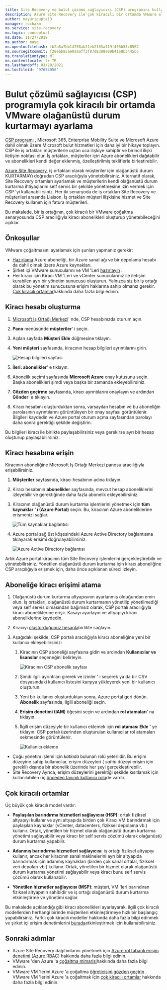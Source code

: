 ```yaml
---
title: Site Recovery ve bulut çözümü sağlayıcısı (CSP) programını kullanarak çok kiracılı bir ortamda Azure 'da VMware olağanüstü durum kurtarmayı ayarlama | Microsoft Docs
description: Azure Site Recovery ile çok kiracılı bir ortamda VMware olağanüstü durum kurtarmanın nasıl ayarlanacağını açıklar.
author: mayurigupta13
manager: rochakm
ms.service: site-recovery
ms.topic: conceptual
ms.date: 11/27/2018
ms.author: mayg
ms.openlocfilehash: fb2a8a7bb14758ab21eb2183a119f456b53c8562
ms.sourcegitcommit: f28ebb95ae9aaaff3f87d8388a09b41e0b3445b5
ms.translationtype: MT
ms.contentlocale: tr-TR
ms.lasthandoff: 03/29/2021
ms.locfileid: "97654958"
---
```

# <a name="set-up-vmware-disaster-recovery-in-a-multi-tenancy-environment-with-the-cloud-solution-provider-csp-program"></a>Bulut çözümü sağlayıcısı (CSP) programıyla çok kiracılı bir ortamda VMware olağanüstü durum kurtarmayı ayarlama

[CSP programı](https://partner.microsoft.com/cloud-solution-provider) , Microsoft 365, Enterprise Mobility Suite ve Microsoft Azure dahil olmak üzere Microsoft bulut hizmetleri için daha iyi bir hikaye toplayın. CSP ile iş ortakları müşterilerle uçtan uca ilişkiye sahiptir ve birincil ilişki iletişim noktası olur. İş ortakları, müşteriler için Azure abonelikleri dağıtabilir ve abonelikleri kendi değer eklenmiş, özelleştirilmiş tekliflerle birleştirebilir.

[Azure Site Recovery](site-recovery-overview.md), iş ortakları olarak müşteriler için olağanüstü durum KURTARMAYı doğrudan CSP aracılığıyla yönetebilirsiniz. Alternatif olarak, Site Recovery ortamları ayarlamak ve müşterilerin kendi olağanüstü durum kurtarma ihtiyaçlarını self servis bir şekilde yönetmesine izin vermek için CSP 'yi kullanabilirsiniz. Her iki senaryoda de iş ortakları Site Recovery ve müşterileri arasında Liaison. İş ortakları müşteri ilişkisine hizmet ve Site Recovery kullanım için fatura müşterileri.

Bu makalede, bir iş ortağının, çok kiracılı bir VMware çoğaltma senaryosunda CSP aracılığıyla kiracı abonelikleri oluşturup yönetebileceğini açıklar.

## <a name="prerequisites"></a>Önkoşullar

VMware çoğaltmasını ayarlamak için şunları yapmanız gerekir:

- [Hazırlama](tutorial-prepare-azure.md) Azure aboneliği, bir Azure sanal ağı ve bir depolama hesabı da dahil olmak üzere Azure kaynakları.
- Şirket içi VMware sunucularını ve VM 'Leri [hazırlayın](vmware-azure-tutorial-prepare-on-premises.md) .
- Her kiracı için Kiracı VM 'Leri ve vCenter sunucularınız ile iletişim kurabilen ayrı bir yönetim sunucusu oluşturun. Yalnızca siz bir iş ortağı olarak bu yönetim sunucusuna erişim haklarına sahip olmanız gerekir. [Çok kiracılı ortamlar](vmware-azure-multi-tenant-overview.md)hakkında daha fazla bilgi edinin.

## <a name="create-a-tenant-account"></a>Kiracı hesabı oluşturma

1. [Microsoft Iş Ortağı Merkezi](https://partnercenter.microsoft.com/)' nde, CSP hesabınızda oturum açın.
2. **Pano** menüsünde **müşteriler**' i seçin.
3. Açılan sayfada **Müşteri Ekle** düğmesine tıklayın.
4. **Yeni müşteri** sayfasında, kiracının hesap bilgileri ayrıntılarını girin.

    ![Hesap bilgileri sayfası](./media/vmware-azure-multi-tenant-csp-disaster-recovery/customer-add-filled.png)

5. **İleri: abonelikler**' e tıklayın.
6. Abonelik seçimi sayfasında **Microsoft Azure** onay kutusunu seçin. Başka abonelikleri şimdi veya başka bir zamanda ekleyebilirsiniz.
7. **Gözden geçirme** sayfasında, kiracı ayrıntılarını onaylayın ve ardından **Gönder**' e tıklayın.
8. Kiracı hesabını oluşturduktan sonra, varsayılan hesabın ve bu aboneliğin parolasının ayrıntılarını görüntüleyen bir onay sayfası görüntülenir. Bilgileri kaydedin ve Azure portal oturum açma sayfasından parolayı daha sonra gerektiği şekilde değiştirin.

Bu bilgileri kiracı ile birlikte paylaşabilirsiniz veya gerekirse ayrı bir hesap oluşturup paylaşabilirsiniz.

## <a name="access-the-tenant-account"></a>Kiracı hesabına erişin

Kiracının aboneliğine Microsoft Iş Ortağı Merkezi panosu aracılığıyla erişebilirsiniz.

1. **Müşteriler** sayfasında, kiracı hesabının adına tıklayın.
2. Kiracı hesabının **abonelikler** sayfasında, mevcut hesap aboneliklerini izleyebilir ve gerektiğinde daha fazla abonelik ekleyebilirsiniz.
3. Kiracının olağanüstü durum kurtarma işlemlerini yönetmek için **tüm kaynaklar ' ı (Azure Portal)** seçin. Bu, kiracının Azure aboneliklerine erişmenizi sağlar.

    ![Tüm kaynaklar bağlantısı](./media/vmware-azure-multi-tenant-csp-disaster-recovery/all-resources-select.png)  

4. Azure portal sağ üst köşesindeki Azure Active Directory bağlantısına tıklayarak erişimi doğrulayabilirsiniz.

    ![Azure Active Directory bağlantısı](./media/vmware-azure-multi-tenant-csp-disaster-recovery/aad-admin-display.png)

Artık Azure portal kiracının tüm Site Recovery işlemlerini gerçekleştirebilir ve yönetebilirsiniz. Yönetilen olağanüstü durum kurtarma için kiracı aboneliğine CSP aracılığıyla erişmek için, daha önce açıklanan süreci izleyin.

## <a name="assign-tenant-access-to-the-subscription"></a>Aboneliğe kiracı erişimi atama

1. Olağanüstü durum kurtarma altyapısının ayarlanmış olduğundan emin olun. İş ortakları, olağanüstü durum kurtarmanın yönetilip yönetilmediği veya self servis olmasından bağımsız olarak, CSP portalı aracılığıyla kiracı aboneliklerine erişir. Kasayı ayarlayın ve altyapıyı kiracı aboneliklerine kaydedin.
1. Kiracıyı [oluşturduğunuz hesapla](#create-a-tenant-account)birlikte sağlayın.
1. Aşağıdaki şekilde, CSP portalı aracılığıyla kiracı aboneliğine yeni bir kullanıcı ekleyebilirsiniz:

    1. Kiracının CSP aboneliği sayfasına gidin ve ardından **Kullanıcılar ve lisanslar** seçeneğini belirleyin.

       ![Kiracının CSP abonelik sayfası](./media/vmware-azure-multi-tenant-csp-disaster-recovery/users-and-licences.png)

    1. Şimdi ilgili ayrıntıları girerek ve izinler ' i seçerek ya da bir CSV dosyasındaki kullanıcı listesini karşıya yükleyerek yeni bir kullanıcı oluşturun.

    1. Yeni bir kullanıcı oluşturduktan sonra, Azure portal geri dönün. **Abonelik** sayfasında, ilgili aboneliği seçin.

    1. **Erişim denetimi (IAM)** öğesini seçin ve ardından **rol atamaları**' na tıklayın.

    1. İlgili erişim düzeyiyle bir kullanıcı eklemek için **rol ataması Ekle** ' ye tıklayın. CSP portalı üzerinden oluşturulan kullanıcılar rol atamaları sekmesinde görüntülenir.

        ![Kullanıcı ekleme](./media/vmware-azure-multi-tenant-csp-disaster-recovery/add-user-subscription.png)

- Çoğu yönetim işlemi için *katkıda* bulunan rolü yeterlidir. Bu erişim düzeyine sahip kullanıcılar, erişim düzeyleri ( *sahip* düzeyi erişim için gerekli) dışında bir abonelik üzerinde her şeyi gerçekleştirebilir.
- Site Recovery Ayrıca, erişim düzeylerini gerektiği şekilde kısıtlamak için kullanılabilen üç [önceden tanımlı kullanıcı rolü](site-recovery-role-based-linked-access-control.md)de vardır.

## <a name="multi-tenant-environments"></a>Çok kiracılı ortamlar

Üç büyük çok kiracılı model vardır:

* **Paylaşılan barındırma hizmetleri sağlayıcısı (HSP)**: ortak fiziksel altyapıyı kullanır ve aynı altyapıda birden çok Kiracı VM barındırmak için paylaşılan kaynaklar (vCenter, datacenters, fiziksel depolama vb.) kullanır. Ortak, yönetilen bir hizmet olarak olağanüstü durum kurtarma yönetimi sağlayabilir veya kiracı bir self servis çözümü olarak olağanüstü durum kurtarma yapabilir.

* **Adanmış barındırma hizmetleri sağlayıcısı**: iş ortağı fiziksel altyapıyı kullanır, ancak her kiracının sanal makinelerini ayrı bir altyapıda barındırmak için adanmış kaynakları (birden çok sanal ortalar, fiziksel veri depoları vb.) kullanır. Ortak, yönetilen bir hizmet olarak olağanüstü durum kurtarma yönetimi sağlayabilir veya kiracı bunu self servis çözümü olarak kullanabilir.

* **Yönetilen hizmetler sağlayıcısı (MSP)**: müşteri, VM 'leri barındıran fiziksel altyapının sahibidir ve iş ortağı olağanüstü durum kurtarma etkinleştirme ve yönetimi sağlar.

Bu makalede açıklandığı gibi kiracı abonelikleri ayarlayarak, ilgili çok kiracılı modellerden herhangi birinde müşterileri etkinleştirmeye hızlı bir başlangıç yapabilirsiniz. Farklı çok kiracılı modeller hakkında daha fazla bilgi edinmek ve şirket içi erişim denetimlerini [burada](vmware-azure-multi-tenant-overview.md)etkinleştirmek için kullanabilirsiniz.

## <a name="next-steps"></a>Sonraki adımlar
- Azure Site Recovery dağıtımlarını yönetmek için [Azure rol tabanlı erişim denetimi (Azure RBAC)](site-recovery-role-based-linked-access-control.md) hakkında daha fazla bilgi edinin.
- VMware 'den Azure 'a [çoğaltma mimarisi](vmware-azure-architecture.md)hakkında daha fazla bilgi edinin.
- VMware VM 'lerini Azure 'a çoğaltma [öğreticisini gözden geçirin](vmware-azure-tutorial.md) .
VMware VM 'lerini Azure 'a çoğaltmak için [çok kiracılı ortamlar](vmware-azure-multi-tenant-overview.md) hakkında daha fazla bilgi edinin.
